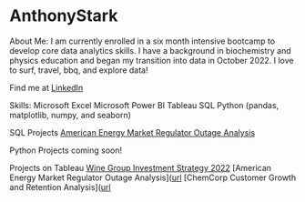 # AnthonyStark

About Me:
  I am currently enrolled in a six month intensive bootcamp to develop core data analytics skills.
  I have a background in biochemistry and physics education and began my transition into data in October 2022.
  I love to surf, travel, bbq, and explore data!

Find me at [LinkedIn]([url](https://www.linkedin.com/in/amstark22/))

Skills:
Microsoft Excel
Microsoft Power BI
Tableau
SQL
Python (pandas, matplotlib, numpy, and seaborn)

SQL Projects
[American Energy Market Regulator Outage Analysis]([url](https://github.com/astark117/AEMR-Project/blob/main/AEMR%20SQL%20Queries.txt))

Python Projects
coming soon!

Projects on Tableau
[Wine Group Investment Strategy 2022]([url](https://public.tableau.com/app/profile/anthony.stark3004/viz/AWGInvestmentStrategy-Capstone1/ExecutivePresentation))
[American Energy Market Regulator Outage Analysis]([url](https://public.tableau.com/app/profile/anthony.stark3004/viz/AEMRCaseStudy_16694175595350/AEMRExecutiveSummary)
[ChemCorp Customer Growth and Retention Analysis]([url](https://public.tableau.com/app/profile/anthony.stark3004/viz/ChemCorpCaseStudy_16672422049150/ExecutivePresentation)

